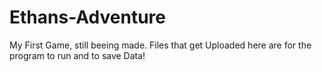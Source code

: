 # Ethans-Adventure

My First Game, still beeing made. Files that get Uploaded here are for the program to run and to save Data!
